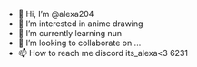 - 👋 Hi, I’m @alexa204
- 👀 I’m interested in anime drawing
- 🌱 I’m currently learning nun
- 💞️ I’m looking to collaborate on ...
- 📫 How to reach me discord its_alexa<3 
6231<!---
alexa204/alexa204 is a ✨ special ✨ repository because its `README.md` (this file) appears on your GitHub profile.
You can click the Preview link to take a look at your changes.
--->
